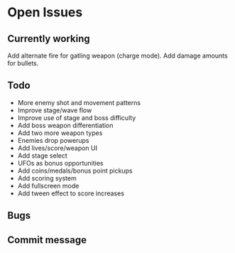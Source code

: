 # Open Issues

## Currently working

Add alternate fire for gatling weapon (charge mode).
Add damage amounts for bullets.

## Todo

- More enemy shot and movement patterns
- Improve stage/wave flow
- Improve use of stage and boss difficulty
- Add boss weapon differentiation
- Add two more weapon types
- Enemies drop powerups
- Add lives/score/weapon UI
- Add stage select
- UFOs as bonus opportunities
- Add coins/medals/bonus point pickups
- Add scoring system
- Add fullscreen mode
- Add tween effect to score increases

## Bugs

## Commit message
